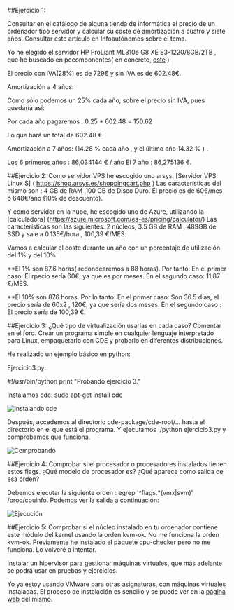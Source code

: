 ##Ejercicio 1:

Consultar en el catálogo de alguna tienda de informática el precio de un ordenador tipo servidor y calcular 
su coste de amortización a cuatro y siete años. Consultar este artículo en Infoautónomos sobre el tema.

Yo he elegido el servidor HP ProLiant ML310e G8 XE E3-1220/8GB/2TB , que he buscado en pccomponentes( en concreto,
[este](http://www.pccomponentes.com/hp_proliant_ml310e_g8_xe_e3_1220_8gb_2tb.html) ) 


El precio con IVA(28%) es de 729€ y sin IVA es de 602.48€.

Amortización a 4 años:

Como sólo podemos un 25% cada año, sobre el precio sin IVA, pues quedaría así:

Por cada año pagaremos : 0.25 * 602.48 = 150.62

Lo que hará un total de  602.48 €

Amortización a 7 años: (14.28 % cada año , y el último año 14.32 % ) .

Los 6 primeros años : 86,034144 € / año
El 7 año : 86,275136 €.

##Ejercicio 2:
Como servidor VPS he escogido uno arsys, [Servidor VPS Linux S] ( https://shop.arsys.es/shoppingcart.php )
Las características del mismo son : 4 GB de RAM ,100 GB de Disco Duro.
El precio es de 60€/mes ó 648€/año (10% de descuento).

Y como servidor en la nube, he escogido uno de Azure, utilizando la [calculadora] (https://azure.microsoft.com/es-es/pricing/calculator/)
Las características son las siguientes: 2 núcleos, 3.5 GB de RAM , 489GB de SSD y sale a 0.135€/hora , 100,39 €/MES.

Vamos a calcular el coste durante un año con un porcentaje de utilización del 1% y del 10%.

**El 1% son 87.6 horas( redondearemos a 88 horas). Por tanto:
	En el primer caso: El rpecio sería 60€, ya que es por meses.
	En el segundo caso: 11,87 €/MES.

**El 10% son 876 horas. Por lo tanto:
	En el primer caso: Son 36.5 días, el precio sería de 60x2 , 120€, ya que sería dos meses.
	En el segundo caso : El precio sería de 100,39 €.



##Ejercicio 3: 
¿Qué tipo de virtualización usarías en cada caso? Comentar en el foro.
Crear un programa simple en cualquier lenguaje interpretado para Linux, empaquetarlo con CDE y probarlo en diferentes distribuciones.

He realizado un ejemplo básico en python: 

Ejercicio3.py:

#!/usr/bin/python
print "Probando ejercicio 3."

Instalamos cde: sudo apt-get install cde

![Instalando cde](http://i1175.photobucket.com/albums/r629/Cesar_Albusac_Jorge/ea78d245-a9bb-49a1-86cc-30e2b8485ef4_zpso1aoyb3t.png)


Después, accedemos al directorio cde-package/cde-root/... hasta el directorio en el que está el programa.
Y ejecutamos ./python ejercicio3.py y comprobamos que funciona.

![Comprobando](http://i1175.photobucket.com/albums/r629/Cesar_Albusac_Jorge/ef7761bf-045a-4fb0-8bef-5a75be109764_zpspz6ipmzw.png)


##Ejercicio 4:
Comprobar si el procesador o procesadores instalados tienen estos flags. ¿Qué modelo de procesador es? ¿Qué aparece como salida de esa orden?

Debemos ejecutar la siguiente orden : egrep '^flags.*(vmx|svm)' /proc/cpuinfo.
Podemos ver la salida a continuación:

![Ejecución](http://i1175.photobucket.com/albums/r629/Cesar_Albusac_Jorge/ejercicio4_zpshrmnh3ab.png)


##Ejercicio 5:
Comprobar si el núcleo instalado en tu ordenador contiene este módulo del kernel usando la orden kvm-ok.
No me funciona la orden kvm-ok. Previamente he instalado el paquete cpu-checker pero no me funciona.
Lo volveré a intentar.


Instalar un hipervisor para gestionar máquinas virtuales, que más adelante se podrá usar en pruebas y ejercicios.

Yo ya estoy usando VMware para otras asignaturas, con máquinas virtuales instaladas.
El proceso de instalación es sencillo y se puede ver en la [página web](https://www.vmware.com/pdf/desktop/ws90-using.pdf) del mismo.




